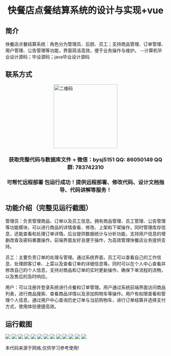 <p><h1 align="center">快餐店点餐结算系统的设计与实现+vue</h1></p>

## 简介
快餐店点餐结算系统：角色分为管理员、后厨、员工；支持商品管理、订单管理、用户管理、公告管理等功能，界面简洁高效，便于业务操作与维护。    --计算机毕业设计源码；毕设源码；java毕业设计源码


## 联系方式
<img src="https://bs-1329754181.cos.ap-shanghai.myqcloud.com/wx.jpg" alt="二维码" style="display: block; margin: 0 auto;" width="200px">
<p><h3 align="center">获取完整代码与数据库文件 + 微信：bysj5151 QQ: 86050149 QQ群: 783742310</h3></p>
<p><h3 align="center">可帮忙远程部署 包运行成功！提供远程部署、修改代码、设计文档指导、代码讲解等服务！</h3></p>

## 功能介绍（完整见运行截图）
管理员：负责管理商品、订单以及员工信息。拥有商品管理、员工管理、公告管理等功能模块，可以进行商品的详情查看、修改、上架和下架操作，同时管理库存信息，还能查看和处理订单详情。后台提供数据统计与分析功能，支持用户信息的增删改查及密码重置操作。前端界面友好且便于操作，为高效管理快餐店业务提供支持。

员工：主要负责订单的处理与管理。通过系统界面，员工可以查看自己的工作信息、处理顾客订单、上菜以及查看订单的详细信息等。同时可以在个人中心查看并修改自己的个人信息，支持对商品和订单的实时更新操作，确保下单流程的流畅，以及售后的及时响应。

用户：可以注册并登录系统进行点餐和订单管理。用户通过系统前端界面访问商品列表，进行商品搜索、查看商品详情以及添加购物车等操作。用户有权限查看和管理个人信息，通过用户中心查询历史订单与当前购物车，进行订单结算并选择支付方式，使用体验便捷高效。


## 运行截图
![](https://bs-1329754181.cos.ap-shanghai.myqcloud.com/ssm/FastFoodOrderingSystem/img/001.jpg)
![](https://bs-1329754181.cos.ap-shanghai.myqcloud.com/ssm/FastFoodOrderingSystem/img/002.jpg)
![](https://bs-1329754181.cos.ap-shanghai.myqcloud.com/ssm/FastFoodOrderingSystem/img/003.jpg)
![](https://bs-1329754181.cos.ap-shanghai.myqcloud.com/ssm/FastFoodOrderingSystem/img/004.jpg)
![](https://bs-1329754181.cos.ap-shanghai.myqcloud.com/ssm/FastFoodOrderingSystem/img/005.jpg)
![](https://bs-1329754181.cos.ap-shanghai.myqcloud.com/ssm/FastFoodOrderingSystem/img/006.jpg)
![](https://bs-1329754181.cos.ap-shanghai.myqcloud.com/ssm/FastFoodOrderingSystem/img/007.jpg)
![](https://bs-1329754181.cos.ap-shanghai.myqcloud.com/ssm/FastFoodOrderingSystem/img/008.jpg)
![](https://bs-1329754181.cos.ap-shanghai.myqcloud.com/ssm/FastFoodOrderingSystem/img/009.jpg)
![](https://bs-1329754181.cos.ap-shanghai.myqcloud.com/ssm/FastFoodOrderingSystem/img/010.jpg)
![](https://bs-1329754181.cos.ap-shanghai.myqcloud.com/ssm/FastFoodOrderingSystem/img/011.jpg)
![](https://bs-1329754181.cos.ap-shanghai.myqcloud.com/ssm/FastFoodOrderingSystem/img/012.jpg)
![](https://bs-1329754181.cos.ap-shanghai.myqcloud.com/ssm/FastFoodOrderingSystem/img/013.jpg)

<p>本代码来源于网络,仅供学习参考使用!</p>
